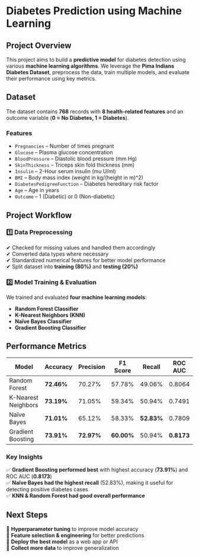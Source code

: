 # Diabetes Prediction using Machine Learning  

## Project Overview  
This project aims to build a **predictive model** for diabetes detection using various **machine learning algorithms**. We leverage the **Pima Indians Diabetes Dataset**, preprocess the data, train multiple models, and evaluate their performance using key metrics.  

## Dataset  
The dataset contains **768** records with **8 health-related features** and an outcome variable (**0 = No Diabetes, 1 = Diabetes**).  

### Features  
- `Pregnancies` – Number of times pregnant  
- `Glucose` – Plasma glucose concentration  
- `BloodPressure` – Diastolic blood pressure (mm Hg)  
- `SkinThickness` – Triceps skin fold thickness (mm)  
- `Insulin` – 2-Hour serum insulin (mu U/ml)  
- `BMI` – Body mass index (weight in kg/(height in m)^2)  
- `DiabetesPedigreeFunction` – Diabetes hereditary risk factor  
- `Age` – Age in years  
- `Outcome` – 1 (Diabetic) or 0 (Non-diabetic)  

## Project Workflow  

### 1️⃣ Data Preprocessing  
✔ Checked for missing values and handled them accordingly  
✔ Converted data types where necessary  
✔ Standardized numerical features for better model performance  
✔ Split dataset into **training (80%)** and **testing (20%)**  

### 2️⃣ Model Training & Evaluation  
We trained and evaluated **four machine learning models**:  

- **Random Forest Classifier**  
- **K-Nearest Neighbors (KNN)**  
- **Naïve Bayes Classifier**  
- **Gradient Boosting Classifier**  

## Performance Metrics  

| Model                | Accuracy | Precision | F1 Score | Recall | ROC AUC  |
|----------------------|----------|-----------|----------|--------|---------|
| Random Forest       | **72.46%** | 70.27%    | 57.78%   | 49.06% | 0.8064  |
| K-Nearest Neighbors | **73.19%** | 71.05%    | 59.34%   | 50.94% | 0.7491  |
| Naïve Bayes         | **71.01%** | 65.12%    | 58.33%   | **52.83%** | 0.7809  |
| Gradient Boosting   | **73.91%** | **72.97%** | **60.00%** | 50.94% | **0.8173**  |

### Key Insights  
✅ **Gradient Boosting performed best** with highest accuracy (**73.91%**) and ROC AUC (**0.8173**)  
✅ **Naïve Bayes had the highest recall** (52.83%), making it useful for detecting positive diabetes cases  
✅ **KNN & Random Forest had good overall performance**  

## Next Steps  
🚀 **Hyperparameter tuning** to improve model accuracy  
🚀 **Feature selection & engineering** for better predictions  
🚀 **Deploy the best model** as a web app or API  
🚀 **Collect more data** to improve generalization  


